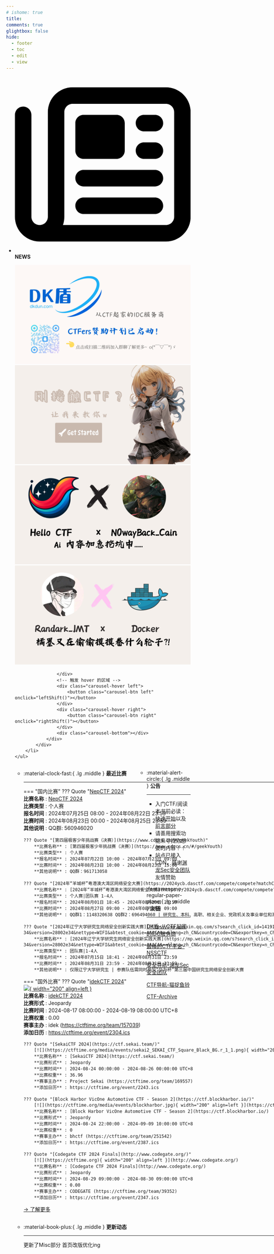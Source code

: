 ```yaml
---
# ishome: true
title: 
comments: true
glightbox: false
hide:
  - footer
  - toc
  - edit
  - view
---
```


<div class="grid cards">
    <ul>
        <li>
            <p><span class="twemoji lg middle"><svg xmlns="http://www.w3.org/2000/svg"
                        viewBox="0 0 512 512"><!--! Font Awesome Free 6.5.1 by @fontawesome - https://fontawesome.com License - https://fontawesome.com/license/free (Icons: CC BY 4.0, Fonts: SIL OFL 1.1, Code: MIT License) Copyright 2023 Fonticons, Inc.-->
                        <path
                            d="M168 80c-13.3 0-24 10.7-24 24v304c0 8.4-1.4 16.5-4.1 24H440c13.3 0 24-10.7 24-24V104c0-13.3-10.7-24-24-24H168zM72 480c-39.8 0-72-32.2-72-72V112c0-13.3 10.7-24 24-24s24 10.7 24 24v296c0 13.3 10.7 24 24 24s24-10.7 24-24V104c0-39.8 32.2-72 72-72h272c39.8 0 72 32.2 72 72v304c0 39.8-32.2 72-72 72H72zm104-344c0-13.3 10.7-24 24-24h96c13.3 0 24 10.7 24 24v80c0 13.3-10.7 24-24 24h-96c-13.3 0-24-10.7-24-24v-80zm200-24h32c13.3 0 24 10.7 24 24s-10.7 24-24 24h-32c-13.3 0-24-10.7-24-24s10.7-24 24-24zm0 80h32c13.3 0 24 10.7 24 24s-10.7 24-24 24h-32c-13.3 0-24-10.7-24-24s10.7-24 24-24zm-176 80h208c13.3 0 24 10.7 24 24s-10.7 24-24 24H200c-13.3 0-24-10.7-24-24s10.7-24 24-24zm0 80h208c13.3 0 24 10.7 24 24s-10.7 24-24 24H200c-13.3 0-24-10.7-24-24s10.7-24 24-24z">
                        </path>
                    </svg></span> <strong>NEWS</strong></p>
            <div class="grid cards">
                <div class="carousel">
                    <div class="carousel-container">
                        <a href="https://www.dkdun.cn/"><img src="./assets/banner-dkdun.png" /></a>
                        <a href="../HC_Start/" target="_blank"><img src="./assets/banner-quickstart.png" /></a>
                        <a href="../HC_AI/" target="_blank"><img src="./assets/banner-update.png" /></a>
                        <a href="https://github.com/CTF-Archives" target="_blank"><img src="./assets/banner-Achieve.png" /></a>
                        
                    </div>
                    <!-- 触发 hover 的区域 -->
                    <div class="carousel-hover left">
                        <button class="carousel-btn left" onclick="leftShift()"></button>
                    </div>
                    <div class="carousel-hover right">
                        <button class="carousel-btn right" onclick="rightShift()"></button>
                    </div>
                    <div class="carousel-bottom"></div>
                </div>
            </div>
        </li>
    </ul>
</div>

<div class="grid grid-cols-8 gap-4" style="display: grid;grid-template-columns: 70% 30%;" markdown>

<div class="grid cards" style="display: grid; grid-template-columns: 1fr;" markdown>

<div class="grid cards" markdown>

-   :material-clock-fast:{ .lg .middle } __最近比赛__

    ---
    <!-- 主页赛事展示_开始 -->
    === "国内比赛"
        ??? Quote "[NepCTF 2024](暂定)"  
            **比赛名称** : [NepCTF 2024](暂定)  
            **比赛类型** : 个人赛  
            **报名时间** : 2024年07月25日 08:00 - 2024年08月22日 23:59  
            **比赛时间** : 2024年08月23日 00:00 - 2024年08月25日 23:59  
            **其他说明** : QQ群: 560946020  
            
        ??? Quote "[第四届极客少年挑战赛（决赛）](https://www.cdccs.cn/#/geekYouth)"  
            **比赛名称** : [第四届极客少年挑战赛（决赛）](https://www.cdccs.cn/#/geekYouth)  
            **比赛类型** : 个人赛  
            **报名时间** : 2024年07月22日 10:00 - 2024年07月23日 09:00  
            **比赛时间** : 2024年08月23日 10:00 - 2024年08月23日 15:00  
            **其他说明** : QQ群：961713058  
            
        ??? Quote "[2024年“羊城杯”粤港澳大湾区网络安全大赛](https://2024ycb.dasctf.com/compete/compete?matchCode=87659256dbc7485&competeId=268)"  
            **比赛名称** : [2024年“羊城杯”粤港澳大湾区网络安全大赛](https://2024ycb.dasctf.com/compete/compete?matchCode=87659256dbc7485&competeId=268)  
            **比赛类型** : 个人赛|团队赛 1-4人  
            **报名时间** : 2024年08月01日 18:45 - 2024年08月20日 23:59  
            **比赛时间** : 2024年08月27日 09:00 - 2024年08月28日 09:00  
            **其他说明** : QQ群1：1148320638 QQ群2：696494060 | 研究生、本科、高职、相关企业、党政机关及事业单位和港澳特邀  
            
        ??? Quote "[2024年辽宁大学研究生网络安全创新实践大赛](https://mp.weixin.qq.com/s?search_click_id=1419197875279398874-1721064257482-5560857333&__biz=MzkwODY4NjEwMA==&mid=2247483898&idx=2&sn=9e98fa0801ff04680dc13785de62ec59&chksm=c1d81e30983ce3afed49948819b79e7332489d251f75003da001e323b575dc6267a3f9b3c7c3&scene=7&subscene=10000&sessionid=1721062624&clicktime=1721064257&enterid=1721064257&ascene=65&fasttmpl_type=0&fasttmpl_fullversion=7295595-zh_CN-zip&fasttmpl_flag=0&realreporttime=1721064257512&devicetype=android-34&version=28002e34&nettype=WIFI&abtest_cookie=AAACAA==&lang=zh_CN&countrycode=CN&exportkey=n_ChQIAhIQcvD8xBlhKOyhNiXR+sSwhxLiAQIE97dBBAEAAAAAALJPGgdGHkcAAAAOpnltbLcz9gKNyK89dVj05OQmnZhmX5QxbgZxJq2kXOv2MdwjaAf3iVTLVGCcQUSG7VlEEpibGRWcgGV1BZpKtLcneOndlVFC2eMkTtAv8YTngrwgPTc44eKAtyGHcw9azAA/Lyju97FKSOW2D6eW7ZlNCG9gFS8WG6AcsPuxVr7PhVh4jtPz7vGomi56weNGB+8NjPr5ChEwlxJP+UN5C5JA5rUMV2rKtdZBeiASZdqEjpQcPvQmFzF6OVw0NHDUJ/bDftCImrDsZKo=&pass_ticket=kVxbyE61cIHqlon9l8MZfpuGMpxcldPEOp9u/xMr3MOyS4E0APheem2kMNVrm4dm&wx_header=3)"  
            **比赛名称** : [2024年辽宁大学研究生网络安全创新实践大赛](https://mp.weixin.qq.com/s?search_click_id=1419197875279398874-1721064257482-5560857333&__biz=MzkwODY4NjEwMA==&mid=2247483898&idx=2&sn=9e98fa0801ff04680dc13785de62ec59&chksm=c1d81e30983ce3afed49948819b79e7332489d251f75003da001e323b575dc6267a3f9b3c7c3&scene=7&subscene=10000&sessionid=1721062624&clicktime=1721064257&enterid=1721064257&ascene=65&fasttmpl_type=0&fasttmpl_fullversion=7295595-zh_CN-zip&fasttmpl_flag=0&realreporttime=1721064257512&devicetype=android-34&version=28002e34&nettype=WIFI&abtest_cookie=AAACAA==&lang=zh_CN&countrycode=CN&exportkey=n_ChQIAhIQcvD8xBlhKOyhNiXR+sSwhxLiAQIE97dBBAEAAAAAALJPGgdGHkcAAAAOpnltbLcz9gKNyK89dVj05OQmnZhmX5QxbgZxJq2kXOv2MdwjaAf3iVTLVGCcQUSG7VlEEpibGRWcgGV1BZpKtLcneOndlVFC2eMkTtAv8YTngrwgPTc44eKAtyGHcw9azAA/Lyju97FKSOW2D6eW7ZlNCG9gFS8WG6AcsPuxVr7PhVh4jtPz7vGomi56weNGB+8NjPr5ChEwlxJP+UN5C5JA5rUMV2rKtdZBeiASZdqEjpQcPvQmFzF6OVw0NHDUJ/bDftCImrDsZKo=&pass_ticket=kVxbyE61cIHqlon9l8MZfpuGMpxcldPEOp9u/xMr3MOyS4E0APheem2kMNVrm4dm&wx_header=3)  
            **比赛类型** : 团队赛|1-4人  
            **报名时间** : 2024年07月15日 18:41 - 2024年08月31日 23:59  
            **比赛时间** : 2024年08月31日 23:59 - 2024年08月31日 23:59  
            **其他说明** : 仅限辽宁大学研究生 | 参赛队伍需同时参加“华为杯”第三届中国研究生网络安全创新大赛  
                
    === "国外比赛"
        ??? Quote "[idekCTF 2024](https://ctf.idek.team/)"  
            [![](https://ctftime.org){ width="200" align=left }](https://ctf.idek.team/)  
            **比赛名称** : [idekCTF 2024](https://ctf.idek.team/)  
            **比赛形式** : Jeopardy  
            **比赛时间** : 2024-08-17 08:00:00 - 2024-08-19 08:00:00 UTC+8  
            **比赛权重** : 0.00  
            **赛事主办** : idek (https://ctftime.org/team/157039)  
            **添加日历** : https://ctftime.org/event/2304.ics  
            
        ??? Quote "[SekaiCTF 2024](https://ctf.sekai.team/)"  
            [![](https://ctftime.org/media/events/sekai2_SEKAI_CTF_Square_Black_BG.r_1_1.png){ width="200" align=left }](https://ctf.sekai.team/)  
            **比赛名称** : [SekaiCTF 2024](https://ctf.sekai.team/)  
            **比赛形式** : Jeopardy  
            **比赛时间** : 2024-08-24 00:00:00 - 2024-08-26 00:00:00 UTC+8  
            **比赛权重** : 36.96  
            **赛事主办** : Project Sekai (https://ctftime.org/team/169557)  
            **添加日历** : https://ctftime.org/event/2243.ics  
            
        ??? Quote "[Block Harbor VicOne Automotive CTF - Season 2](https://ctf.blockharbor.io/)"  
            [![](https://ctftime.org/media/events/blockharbor.jpg){ width="200" align=left }](https://ctf.blockharbor.io/)  
            **比赛名称** : [Block Harbor VicOne Automotive CTF - Season 2](https://ctf.blockharbor.io/)  
            **比赛形式** : Jeopardy  
            **比赛时间** : 2024-08-24 22:00:00 - 2024-09-09 10:00:00 UTC+8  
            **比赛权重** : 0  
            **赛事主办** : bhctf (https://ctftime.org/team/251542)  
            **添加日历** : https://ctftime.org/event/2387.ics  
            
        ??? Quote "[Codegate CTF 2024 Finals](http://www.codegate.org/)"  
            [![](https://ctftime.org){ width="200" align=left }](http://www.codegate.org/)  
            **比赛名称** : [Codegate CTF 2024 Finals](http://www.codegate.org/)  
            **比赛形式** : Jeopardy  
            **比赛时间** : 2024-08-29 09:00:00 - 2024-08-30 09:00:00 UTC+8  
            **比赛权重** : 0.00  
            **赛事主办** : CODEGATE (https://ctftime.org/team/39352)  
            **添加日历** : https://ctftime.org/event/2347.ics  
            
    <!-- 主页赛事展示_结束 -->
    [→ 了解更多](./Event/)

</div>
  <div class="grid cards" markdown>

-   :material-book-plus:{ .lg .middle } __更新动态__

    ---

    更新了Misc部分 首页改版优化ing

</div>  
</div>
<div class="grid cards" markdown>

<div class="grid cards" markdown>

-   :material-alert-circle:{ .lg .middle } __公告__

    ---

    - 入门CTF/阅读本书前必读：[快速开始](./HC_Start/)以及[前言部分](./HC_Preface/)  
    - 请善用搜索功能来寻找你想要的内容！！
    - 站点已接入 CDN，感谢[渊龙Sec安全团队](https://dh.aabyss.cn)友情赞助

-   :fontawesome-regular-paper-plane:{ .lg .middle } __友链__

    ---

    [DK盾-从CTF起家的IDC服务商](https://www.dkdun.cn)

    [最棒的CTF平台-NSSCTF](https://www.nssctf.cn/)  

    [安全导航-渊龙Sec安全团队](https://dh.aabyss.cn)    

    [CTF导航-猫捉鱼铃](https://ctf.mzy0.com/)

    [CTF-Archive](https://github.com/CTF-Archives)

</div>   

</div>

</div>

